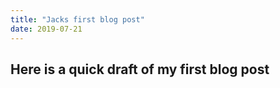 ```yaml
---
title: "Jacks first blog post"
date: 2019-07-21
---
```

Here is a quick draft of my first blog post
---
